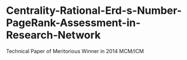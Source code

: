 # Centrality-Rational-Erd-s-Number-PageRank-Assessment-in-Research-Network
Technical Paper of Meritorious Winner in 2014 MCM/ICM
